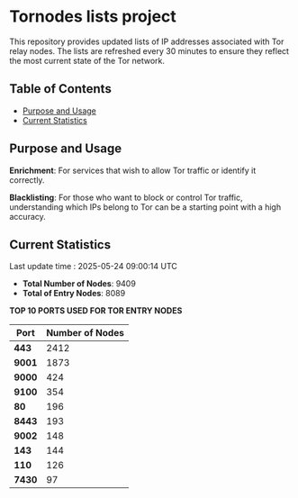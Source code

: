 # Tornodes lists project

This repository provides updated lists of IP addresses associated with Tor relay nodes. The lists are refreshed every 30 minutes to ensure they reflect the most current state of the Tor network.

## Table of Contents

- [Purpose and Usage](#purpose-and-usage)
- [Current Statistics](#current-statistics)


## Purpose and Usage

**Enrichment**: For services that wish to allow Tor traffic or identify it correctly.

**Blacklisting**: For those who want to block or control Tor traffic, understanding which IPs belong to Tor can be a starting point with a high accuracy.

## Current Statistics

Last update time : 2025-05-24 09:00:14 UTC

- **Total Number of Nodes**: 9409
- **Total of Entry Nodes**: 8089

**TOP 10 PORTS USED FOR TOR ENTRY NODES**

| **Port** | **Number of Nodes** |
|------|-----------------|
| **443**   | 2412  |
| **9001**   | 1873  |
| **9000**   | 424  |
| **9100**   | 354  |
| **80**   | 196  |
| **8443**   | 193  |
| **9002**   | 148  |
| **143**   | 144  |
| **110**   | 126  |
| **7430**   | 97  |

